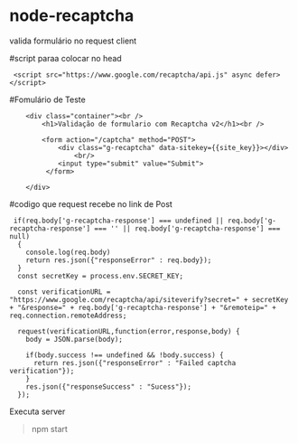 # node-recaptcha
valida formulário no request client

#script paraa colocar no head

```
 <script src="https://www.google.com/recaptcha/api.js" async defer></script>
```

#Fomulário de Teste

```
    <div class="container"><br />
        <h1>Validação de formulario com Recaptcha v2</h1><br />

        <form action="/captcha" method="POST">
            <div class="g-recaptcha" data-sitekey={{site_key}}></div>
                <br/>
            <input type="submit" value="Submit">
         </form>

    </div>
```

#codigo que request recebe no link de Post

```
 if(req.body['g-recaptcha-response'] === undefined || req.body['g-recaptcha-response'] === '' || req.body['g-recaptcha-response'] === null)
  {
    console.log(req.body)
    return res.json({"responseError" : req.body});
  }
  const secretKey = process.env.SECRET_KEY;

  const verificationURL = "https://www.google.com/recaptcha/api/siteverify?secret=" + secretKey + "&response=" + req.body['g-recaptcha-response'] + "&remoteip=" + req.connection.remoteAddress;

  request(verificationURL,function(error,response,body) {
    body = JSON.parse(body);

    if(body.success !== undefined && !body.success) {
      return res.json({"responseError" : "Failed captcha verification"});
    }
    res.json({"responseSuccess" : "Sucess"});
  }); 
  ```

  Executa server
  >npm start
